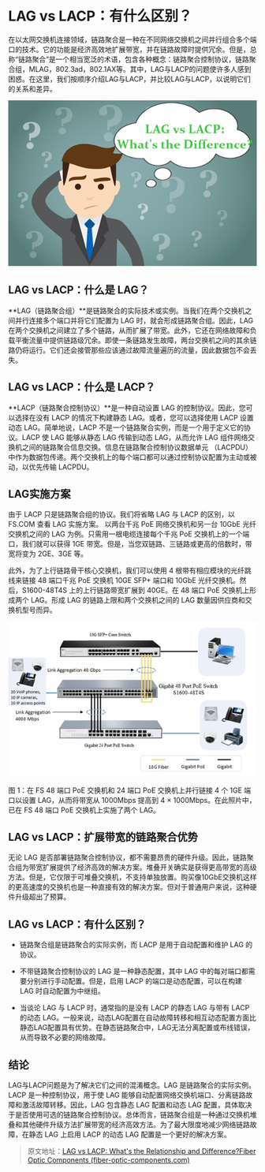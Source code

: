 # **LAG vs LACP：有什么区别？**

在以太网交换机连接领域，链路聚合是一种在不同网络交换机之间并行组合多个端口的技术。它的功能是经济高效地扩展带宽，并在链路故障时提供冗余。但是，总称“链路聚合”是一个相当宽泛的术语，包含各种概念：链路聚合控制协议，链路聚合组，MLAG，802.3ad，802.1AX等。其中，LAG与LACP的问题使许多人感到困惑。在这里，我们按顺序介绍LAG与LACP，并比较LAG与LACP，以说明它们的关系和差异。

![img](image/LAG%20vs%20LACP%EF%BC%9A%E6%9C%89%E4%BB%80%E4%B9%88%E5%8C%BA%E5%88%AB%EF%BC%9F/LAG-vs-LACP-What-is-the-Difference.jpg)

## **LAG vs LACP：什么是 LAG？**

**LAG（链路聚合组）**是链路聚合的实际技术或实例。当我们在两个交换机之间并行连接多个端口并将它们配置为 LAG 时，就会形成链路聚合组。因此，LAG在两个交换机之间建立了多个链路，从而扩展了带宽。此外，它还在网络故障和负载平衡流量中提供链路级冗余。即使一条链路发生故障，两台交换机之间的其余链路仍将运行。它们还会接管那些应该通过故障流量遍历的流量，因此数据包不会丢失。

## **LAG vs LACP：什么是 LACP？**

**LACP（链路聚合控制协议）**是一种自动设置 LAG 的控制协议。因此，您可以选择在没有 LACP 的情况下构建静态 LAG。或者，您可以选择使用 LACP 设置动态 LAG。简单地说，LACP 不是一个链路聚合实例，而是一个用于定义它的协议。LACP 使 LAG 能够从静态 LAG 传输到动态 LAG，从而允许 LAG 组件网络交换机之间的链路聚合信息交换。信息在链路聚合控制协议数据单元 （LACPDU） 中作为数据包传递。两个交换机上的每个端口都可以通过控制协议配置为主动或被动，以优先传输 LACPDU。

## LAG实施方案

由于 LACP 只是链路聚合组的协议。我们将省略 LAG 与 LACP 的区别，以 FS.COM 查看 LAG 实施方案。 以两台千兆 PoE 网络交换机和另一台 10GbE 光纤交换机之间的 LAG 为例。只需用一根电缆连接每个千兆 PoE 交换机上的一个端口，我们就可以获得 1GE 带宽。但是，当您双链路、三链路或更高的倍数时，带宽将变为 2GE、3GE 等。

此外，为了上行链路骨干核心交换机，我们可以使用 4 根带有相应模块的光纤跳线来链接 48 端口千兆 PoE 交换机 10GE SFP+ 端口和 10GbE 光纤交换机。然后，S1600-48T4S 上的上行链路带宽扩展到 40GE。在 48 端口 PoE 交换机上形成两个 LAG。形成 LAG 的链路上限和两个交换机之间的 LAG 数量因供应商和交换机型号而异。

![img](image/LAG%20vs%20LACP%EF%BC%9A%E6%9C%89%E4%BB%80%E4%B9%88%E5%8C%BA%E5%88%AB%EF%BC%9F/LAG-vs-LACP-link-aggregation-implement-scenario-by-fs-PoE-switch-and-fiber-switch.jpg)

图 1：在 FS 48 端口 PoE 交换机和 24 端口 PoE 交换机上并行链接 4 个 1GE 端口以设置 LAG，从而将带宽从 1000Mbps 提高到 4 × 1000Mbps。在此照片中，已在 FS 48 端口 PoE 交换机上实施了两个 LAG。

## **LAG vs LACP：扩展带宽的链路聚合优势**

无论 LAG 是否部署链路聚合控制协议，都不需要昂贵的硬件升级。因此，链路聚合组为带宽扩展提供了经济高效的解决方案。堆叠开关确实是获得更高带宽的高级方法。但是，它仅限于可堆叠交换机，不支持单独放置。购买像10GbE交换机这样的更高速度的交换机也是一种直接有效的解决方案。但对于普通用户来说，这种硬件升级超出了预算。

## **LAG vs LACP：有什么区别？**

* 链路聚合组是链路聚合的实际实例，而 LACP 是用于自动配置和维护 LAG 的协议。

* 不带链路聚合控制协议的 LAG 是一种静态配置，其中 LAG 中的每对端口都需要分别进行手动配置。但是，启用 LACP 的端口是动态配置，可以在构建 LAG 时自动配置为中继组。  
* 当谈论 LAG 与 LACP 时，通常指的是没有 LACP 的静态 LAG 与带有 LACP 的动态 LAG。一般来说，动态LAG配置在自动故障转移和相互动态配置方面比静态LAG配置具有优势。在静态链路聚合中，LAG无法分离配置或布线错误，从而导致不必要的网络故障。

## 结论

LAG与LACP问题是为了解决它们之间的混淆概念。LAG 是链路聚合的实际实例。LACP 是一种控制协议，用于使 LAG 能够自动配置网络交换机端口、分离链路故障和激活故障转移。因此，LAG 包含静态 LAG 配置和动态 LAG 配置，具体取决于是否使用可选的链路聚合控制协议。总体而言，链路聚合组是一种通过交换机堆叠和其他硬件升级方法扩展带宽的经济高效方法。为了最大限度地减少网络链路故障，在静态 LAG 上启用 LACP 的动态 LAG 配置是一个更好的解决方案。

> 原文地址：[LAG vs LACP: What's the Relationship and Difference?Fiber Optic Components (fiber-optic-components.com)](https://www.fiber-optic-components.com/llag-vs-lacp-relationship-difference.html)